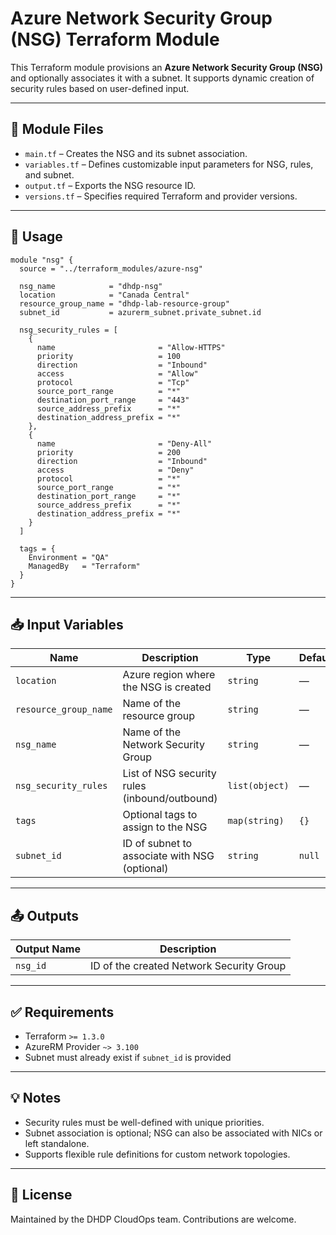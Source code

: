 # Azure Network Security Group (NSG) Terraform Module

This Terraform module provisions an **Azure Network Security Group (NSG)** and optionally associates it with a subnet. It supports dynamic creation of security rules based on user-defined input.

---

## 📁 Module Files

- `main.tf` – Creates the NSG and its subnet association.
- `variables.tf` – Defines customizable input parameters for NSG, rules, and subnet.
- `output.tf` – Exports the NSG resource ID.
- `versions.tf` – Specifies required Terraform and provider versions.

---

## 🚀 Usage

```hcl
module "nsg" {
  source = "../terraform_modules/azure-nsg"

  nsg_name            = "dhdp-nsg"
  location            = "Canada Central"
  resource_group_name = "dhdp-lab-resource-group"
  subnet_id           = azurerm_subnet.private_subnet.id

  nsg_security_rules = [
    {
      name                       = "Allow-HTTPS"
      priority                   = 100
      direction                  = "Inbound"
      access                     = "Allow"
      protocol                   = "Tcp"
      source_port_range          = "*"
      destination_port_range     = "443"
      source_address_prefix      = "*"
      destination_address_prefix = "*"
    },
    {
      name                       = "Deny-All"
      priority                   = 200
      direction                  = "Inbound"
      access                     = "Deny"
      protocol                   = "*"
      source_port_range          = "*"
      destination_port_range     = "*"
      source_address_prefix      = "*"
      destination_address_prefix = "*"
    }
  ]

  tags = {
    Environment = "QA"
    ManagedBy   = "Terraform"
  }
}
````

---

## 📥 Input Variables

| Name                  | Description                                   | Type           | Default | Required |
| --------------------- | --------------------------------------------- | -------------- | ------- | -------- |
| `location`            | Azure region where the NSG is created         | `string`       | —       | ✅        |
| `resource_group_name` | Name of the resource group                    | `string`       | —       | ✅        |
| `nsg_name`            | Name of the Network Security Group            | `string`       | —       | ✅        |
| `nsg_security_rules`  | List of NSG security rules (inbound/outbound) | `list(object)` | —       | ✅        |
| `tags`                | Optional tags to assign to the NSG            | `map(string)`  | `{}`    | ❌        |
| `subnet_id`           | ID of subnet to associate with NSG (optional) | `string`       | `null`  | ❌        |

---

## 📤 Outputs

| Output Name | Description                              |
| ----------- | ---------------------------------------- |
| `nsg_id`    | ID of the created Network Security Group |

---

## ✅ Requirements

* Terraform `>= 1.3.0`
* AzureRM Provider `~> 3.100`
* Subnet must already exist if `subnet_id` is provided

---

## 💡 Notes

* Security rules must be well-defined with unique priorities.
* Subnet association is optional; NSG can also be associated with NICs or left standalone.
* Supports flexible rule definitions for custom network topologies.

---

## 📄 License

Maintained by the DHDP CloudOps team. Contributions are welcome.
